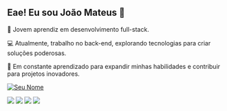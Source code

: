 ## Eae! Eu sou João Mateus 👋

🚀 Jovem aprendiz em desenvolvimento full-stack.

💻 Atualmente, trabalho no back-end, explorando tecnologias para criar soluções poderosas.

🌱 Em constante aprendizado para expandir minhas habilidades e contribuir para projetos inovadores.

[![Seu Nome](https://github-readme-stats.vercel.app/api?username=KohiJow&show_icons=true&theme=radical)](https://github.com/anuraghazra/github-readme-stats)

<div>
<a href="https://www.instagram.com/jowbarista?igsh=MTdxeTR6NHgweGZ3NA==" target="_blank"><img src="https://img.shields.io/badge/-Instagram-%23E4405F?style=for-the-badge&logo=instagram&logoColor=white" target="_blank"></a>
<a href="https://www.twitch.tv/jowbarista target"="_blank"><img src="https://img.shields.io/badge/Twitch-9146FF?style=for-the-badge&logo=twitch&logoColor=white" target="_blank"></a>
<a href = "mailto:contatojmfr@gmail.com"><img src="https://img.shields.io/badge/-Gmail-%23333?style=for-the-badge&logo=gmail&logoColor=white" target="_blank"></a>
<a href="https://www.linkedin.com/in/jo%C3%A3o-mateus-firmino-rodrigues-ab8622232/" target="_blank"><img src="https://img.shields.io/badge/-LinkedIn-%230077B5?style=for-the-badge&logo=linkedin&logoColor=white" target="_blank"></a> 
</div>
